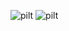 ![pilt](https://github.com/user-attachments/assets/0c789126-c7eb-4b75-bd9a-e6565c85f642)
![pilt](https://github.com/user-attachments/assets/66630cb2-ab3f-4b1e-bf43-dc87806d8ed2)
